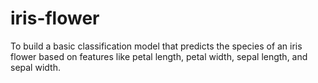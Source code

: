 # iris-flower
To build a basic classification model that predicts the species of an iris flower based on features like petal length, petal width, sepal length, and sepal width.
